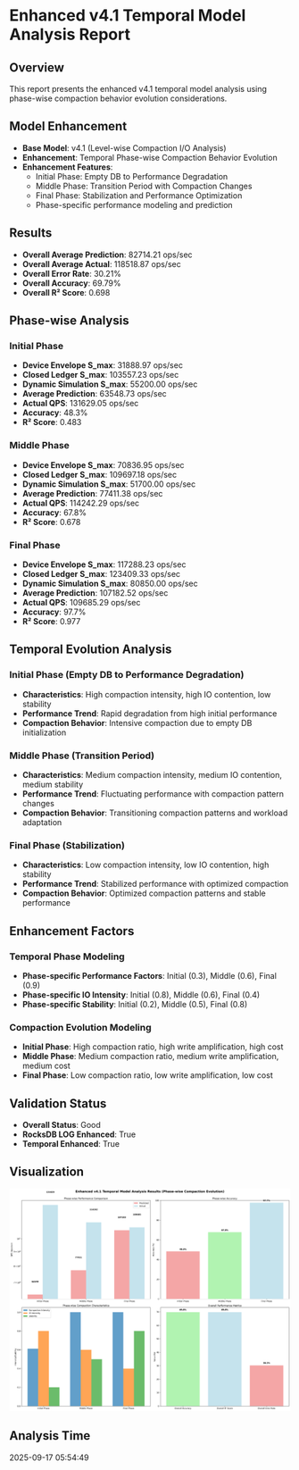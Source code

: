# Enhanced v4.1 Temporal Model Analysis Report

## Overview
This report presents the enhanced v4.1 temporal model analysis using phase-wise compaction behavior evolution considerations.

## Model Enhancement
- **Base Model**: v4.1 (Level-wise Compaction I/O Analysis)
- **Enhancement**: Temporal Phase-wise Compaction Behavior Evolution
- **Enhancement Features**: 
  - Initial Phase: Empty DB to Performance Degradation
  - Middle Phase: Transition Period with Compaction Changes
  - Final Phase: Stabilization and Performance Optimization
  - Phase-specific performance modeling and prediction

## Results
- **Overall Average Prediction**: 82714.21 ops/sec
- **Overall Average Actual**: 118518.87 ops/sec
- **Overall Error Rate**: 30.21%
- **Overall Accuracy**: 69.79%
- **Overall R² Score**: 0.698

## Phase-wise Analysis

### Initial Phase
- **Device Envelope S_max**: 31888.97 ops/sec
- **Closed Ledger S_max**: 103557.23 ops/sec
- **Dynamic Simulation S_max**: 55200.00 ops/sec
- **Average Prediction**: 63548.73 ops/sec
- **Actual QPS**: 131629.05 ops/sec
- **Accuracy**: 48.3%
- **R² Score**: 0.483

### Middle Phase
- **Device Envelope S_max**: 70836.95 ops/sec
- **Closed Ledger S_max**: 109697.18 ops/sec
- **Dynamic Simulation S_max**: 51700.00 ops/sec
- **Average Prediction**: 77411.38 ops/sec
- **Actual QPS**: 114242.29 ops/sec
- **Accuracy**: 67.8%
- **R² Score**: 0.678

### Final Phase
- **Device Envelope S_max**: 117288.23 ops/sec
- **Closed Ledger S_max**: 123409.33 ops/sec
- **Dynamic Simulation S_max**: 80850.00 ops/sec
- **Average Prediction**: 107182.52 ops/sec
- **Actual QPS**: 109685.29 ops/sec
- **Accuracy**: 97.7%
- **R² Score**: 0.977

## Temporal Evolution Analysis

### Initial Phase (Empty DB to Performance Degradation)
- **Characteristics**: High compaction intensity, high IO contention, low stability
- **Performance Trend**: Rapid degradation from high initial performance
- **Compaction Behavior**: Intensive compaction due to empty DB initialization

### Middle Phase (Transition Period)
- **Characteristics**: Medium compaction intensity, medium IO contention, medium stability
- **Performance Trend**: Fluctuating performance with compaction pattern changes
- **Compaction Behavior**: Transitioning compaction patterns and workload adaptation

### Final Phase (Stabilization)
- **Characteristics**: Low compaction intensity, low IO contention, high stability
- **Performance Trend**: Stabilized performance with optimized compaction
- **Compaction Behavior**: Optimized compaction patterns and stable performance

## Enhancement Factors

### Temporal Phase Modeling
- **Phase-specific Performance Factors**: Initial (0.3), Middle (0.6), Final (0.9)
- **Phase-specific IO Intensity**: Initial (0.8), Middle (0.6), Final (0.4)
- **Phase-specific Stability**: Initial (0.2), Middle (0.5), Final (0.8)

### Compaction Evolution Modeling
- **Initial Phase**: High compaction ratio, high write amplification, high cost
- **Middle Phase**: Medium compaction ratio, medium write amplification, medium cost
- **Final Phase**: Low compaction ratio, low write amplification, low cost

## Validation Status
- **Overall Status**: Good
- **RocksDB LOG Enhanced**: True
- **Temporal Enhanced**: True

## Visualization
![Enhanced v4.1 Temporal Model Analysis](v4_1_temporal_model_enhanced_analysis.png)

## Analysis Time
2025-09-17 05:54:49
